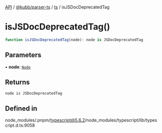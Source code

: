 [API](../../../../../packages.md) / [@kubb/parser-ts](../../../index.md) / [ts](../index.md) / isJSDocDeprecatedTag

# isJSDocDeprecatedTag()

```ts
function isJSDocDeprecatedTag(node): node is JSDocDeprecatedTag
```

## Parameters

• **node**: [`Node`](../interfaces/Node.md)

## Returns

`node is JSDocDeprecatedTag`

## Defined in

node\_modules/.pnpm/typescript@5.6.2/node\_modules/typescript/lib/typescript.d.ts:9058

